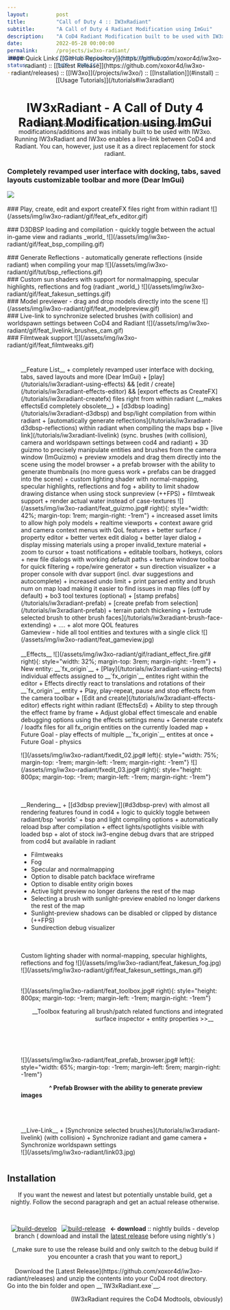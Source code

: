 ```yaml
---
layout:         post
title:          "Call of Duty 4 :: IW3xRadiant"
subtitle:       "A Call of Duty 4 Radiant Modification using ImGui"
description:    "A CoD4 Radiant Modification built to be used with IW3xo. Live-Link between CoD4 and Radiant. ImGui UI, Brush/Camera synchronization, Effects, Filmtweaks, Fog, Reflections ..."
date:           2022-05-28 00:00:00
permalink:      /projects/iw3xo-radiant/
image:          "/assets/img/iw3xo-radiant/thumb.jpg"
status:         "WIP - PUBLIC"
---
```

<!-- overwrite header bg if defined -->
<script> var header_bg = "/assets/img/iw3xo-radiant/header.jpg"; </script>

<!-- tag for quick links so we do not show the nav -->
<a name="quicklink"></a>

<div align="center" style="margin-top: -4rem" markdown="1">
#### Quick Links
[[GitHub Repository]](https://github.com/xoxor4d/iw3xo-radiant) :: [[Latest Release]](https://github.com/xoxor4d/iw3xo-radiant/releases) :: [[IW3xo]](/projects/iw3xo/)  :: [[Installation]](#install) :: [[Usage Tutorials]](/tutorials#iw3xradiant)
</div>

<div class="padding-1l"></div>
<h1 align="center">IW3xRadiant - A Call of Duty 4 Radiant Modification using ImGui</h1>
<div align="center" style="margin-top: -2.5rem"><div class="seperator-75p"></div></div>
<div class="padding-1l" style="margin-bottom: -1.5rem"></div>

<p align="center">
This project is aimed at developers and includes various modifications/additions and was initially built to be used with IW3xo. <br>
Running IW3xRadiant and IW3xo enables a live-link between CoD4 and Radiant. You can, however, just use it as a direct replacement for stock radiant.
</p>

<div class="padding-2l"></div>

### Completely revamped user interface with docking, tabs, saved layouts customizable toolbar and more (Dear ImGui)
![](/assets/img/iw3xo-radiant/gif/feat_ui.gif) 

<div class="padding-1l"></div>
### Play, create, edit and export createFX files right from within radiant
![](/assets/img/iw3xo-radiant/gif/feat_efx_editor.gif) 

<a name="d3dbsp-prev"></a>
<div class="padding-1l"></div>
### D3DBSP loading and compilation - quickly toggle between the actual in-game view and radiants _world_
![](/assets/img/iw3xo-radiant/gif/feat_bsp_compiling.gif) 

<a name="d3dbsp-reflections"></a>
<div class="padding-1l"></div>
### Generate Reflections - automatically generate reflections (inside radiant) when compiling your map
![](/assets/img/iw3xo-radiant/gif/tut/bsp_reflections.gif) 

<div class="padding-1l"></div>
### Custom sun shaders with support for normalmapping, specular highlights, reflections and fog (radiant _world_)
![](/assets/img/iw3xo-radiant/gif/feat_fakesun_settings.gif) 

<div class="padding-1l"></div>
### Model previewer - drag and drop models directly into the scene
![](/assets/img/iw3xo-radiant/gif/feat_modelpreview.gif) 

<div class="padding-1l"></div>
### Live-link to synchronize selected brushes (with collision) and worldspawn settings between CoD4 and Radiant 
![](/assets/img/iw3xo-radiant/gif/feat_livelink_brushes_cam.gif) 

<div class="padding-1l"></div>
### Filmtweak support
![](/assets/img/iw3xo-radiant/gif/feat_filmtweaks.gif) 

<div class="padding-1l"></div>
<div align="center" style="margin-top: 2.5rem"><div class="seperator-100p"></div></div>

<div markdown="1" style="padding-left: 2rem">
__Feature List__
   + completely revamped user interface with docking, tabs, saved layouts and more (Dear ImGui)
   + [play](/tutorials/iw3xradiant-using-effects) && [edit / create](/tutorials/iw3xradiant-effects-editor) && [export effects as CreateFX](/tutorials/iw3xradiant-createfx) files right from within radiant (__makes effectsEd completely obsolete__)
   + [d3dbsp loading](/tutorials/iw3xradiant-d3dbsp) and bsp/light compilation from within radiant
   + [automatically generate reflections](/tutorials/iw3xradiant-d3dbsp-reflections) within radiant when compiling the maps bsp
   + [live link](/tutorials/iw3xradiant-livelink) (sync. brushes (with collision), camera and worldspawn settings between cod4 and radiant)   
   + 3D guizmo to precisely manipulate entities and brushes from the camera window (ImGuizmo)
   + preview xmodels and drag them directly into the scene using the model browser
   + a prefab browser with the ability to generate thumbnails (no more guess work + prefabs can be dragged into the scene)
   + custom lighting shader with normal-mapping, specular highlights, reflections and fog
   + ability to limit shadow drawing distance when using stock sunpreview (++FPS)
   + filmtweak support
   + render actual water instead of case-textures
   ![](/assets/img/iw3xo-radiant/feat_guizmo.jpg# right){: style="width: 42%; margin-top: 1rem; margin-right: -1rem"}
   + increased asset limits to allow high poly models
   + realtime viewports
   + context aware grid and camera context menus with QoL features
   + better surface / property editor
   + better vertex edit dialog
   + better layer dialog
   + display missing materials using a proper invalid_texture material
   + zoom to cursor
   + toast notifications
   + editable toolbars, hotkeys, colors
   + new file dialogs with working default paths
   + texture window toolbar for quick filtering
   + rope/wire generator
   + sun direction visualizer
   + a proper console with dvar support (incl. dvar suggestions and autocomplete)
   + increased undo limit
   + print parsed entity and brush num on map load making it easier to find issues in map files (off by default)
   + bo3 tool textures (optional)
   + [stamp prefabs](/tutorials/iw3xradiant-prefab) 
   + [create prefab from selection](/tutorials/iw3xradiant-prefab) 
   + terrain patch thickening
   + [extrude selected brush to other brush faces](/tutorials/iw3xradiant-brush-face-extending) 
   + .... + alot more QOL features
   
<div class="padding-2l"></div>
Gameview - hide all tool entities and textures with a single click
![](/assets/img/iw3xo-radiant/feat_gameview.jpg) 

<br>
<br>
__Effects__
	![](/assets/img/iw3xo-radiant/gif/radiant_effect_fire.gif# right){: style="width: 32%; margin-top: 3rem; margin-right: -1rem"}
   + New entity: __`fx_origin`__
   + [Play](/tutorials/iw3xradiant-using-effects) individual effects assigned to __`fx_origin`__ entites right within the editor
   + Effects directly react to translations and rotations of their __`fx_origin`__ entity
   + Play, play-repeat, pause and stop effects from the camera toolbar
   + [Edit and create](/tutorials/iw3xradiant-effects-editor) effects right within radiant (EffectsEd)
   + Ability to step through the effect frame by frame
   + Adjust global effect timescale and enable debugging options using the effects settings menu
   + Generate createfx / loadfx files for all fx_origin entities on the currently loaded map
   + Future Goal - play effects of multiple __`fx_origin`__ entites at once
   + Future Goal - physics

<br>

![](/assets/img/iw3xo-radiant/fxedit_02.jpg# left){: style="width: 75%; margin-top: -1rem; margin-left: -1rem; margin-right: -1rem"}
![](/assets/img/iw3xo-radiant/fxedit_03.jpg# right){: style="height: 800px; margin-top: -1rem; margin-left: -1rem; margin-right: -1rem"}

<div class="padding-2l"></div>

<br>
<br>
__Rendering__
   + [[d3dbsp preview]](#d3dbsp-prev) with almost all rendering features found in cod4 
     + logic to quickly toggle between radiant/bsp 'worlds'
	 + bsp and light compiling options
	 + automatically reload bsp after compilation
	 + effect lights/spotlights visible with loaded bsp
	 + alot of stock iw3-engine debug dvars that are stripped from cod4 but available in radiant

   + Filmtweaks
   + Fog
   + Specular and normalmapping
   + Option to disable patch backface wireframe
   + Option to disable entity origin boxes
   + Active light preview no longer darkens the rest of the map
   + Selecting a brush with sunlight-preview enabled no longer darkens the rest of the map
   + Sunlight-preview shadows can be disabled or clipped by distance (++FPS)
   + Sundirection debug visualizer

<br>
<br>

<div class="padding-2l"></div>
Custom lighting shader with normal-mapping, specular highlights, reflections and fog
![](/assets/img/iw3xo-radiant/feat_fakesun_fog.jpg) 
<div class="padding-1l"></div>
![](/assets/img/iw3xo-radiant/gif/feat_fakesun_settings_man.gif) 

<br>
<br>

![](/assets/img/iw3xo-radiant/feat_toolbox.jpg# right){: style="height: 800px; margin-top: -1rem; margin-left: -1rem; margin-right: -1rem"}
<div class="padding-2l"></div>

<p align="right" markdown="1">
__Toolbox featuring all brush/patch related functions and integrated surface inspector + entity properties >>__ &ensp; &ensp;
</p>

<br>
<br>
<br>

![](/assets/img/iw3xo-radiant/feat_prefab_browser.jpg# left){: style="width: 65%; margin-top: -1rem; margin-left: 5rem; margin-right: -1rem"}

&ensp; &ensp; &ensp; &ensp; &ensp; &ensp; __^ Prefab Browser with the ability to generate preview images__

<br>
<br>
<br>
__Live-Link__
   + [Synchronize selected brushes](/tutorials/iw3xradiant-livelink) (with collision) 
   + Synchronize radiant and game camera
   + Synchronize worldspawn settings

<div class="padding-2l"></div>
![](/assets/img/iw3xo-radiant/link03.jpg) 
</div>


<div class="padding-1l"></div>
<div align="center" style="margin-top: 2.5rem; margin-bottom: 2.5rem"><div class="seperator-100p"></div></div>


<a name="install"></a>
## Installation

<div align="center" markdown="1">

If you want the newest and latest but potentially unstable build, get a nightly. Follow the second paragraph and get an actual release otherwise.

<br>

[![build-develop](https://img.shields.io/github/workflow/status/xoxor4d/iw3xo-radiant/Build-Debug/develop?logo=github&label=nightly-develop)](https://nightly.link/xoxor4d/iw3xo-radiant/workflows/build-debug/develop/Debug%20binaries.zip)&ensp;
[![build-release](https://img.shields.io/github/workflow/status/xoxor4d/iw3xo-radiant/Build-Release/develop?logo=github&label=nightly-release)](https://nightly.link/xoxor4d/iw3xo-radiant/workflows/build-release/develop/Release%20binaries.zip)&ensp;
__<- download__ :: nightly builds - develop branch ( download and install the [latest release](https://github.com/xoxor4d/iw3xo-radiant/releases) before using nightly's )  
<div class="padding-1l"></div>
(_make sure to use the release build and only switch to the debug build if you encounter a crash that you want to report_)
</div>

<br>
&ensp;&ensp; Download the [Latest Release](https://github.com/xoxor4d/iw3xo-radiant/releases) and unzip the contents into your CoD4 root directory.  
&ensp;&ensp; Go into the bin folder and open __`IW3xRadiant.exe`__. 
<p align="right">
	(IW3xRadiant requires the CoD4 Modtools, obviously)<br>
</p>

<div class="padding-1l"></div>
<div align="center" style="margin-top: 2.5rem; margin-bottom: 2.5rem"><div class="seperator-100p"></div></div>
